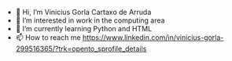 - 👋 Hi, I’m Vinicius Gorla Cartaxo de Arruda 
- 👀 I’m interested in work in the computing area
- 🌱 I’m currently learning Python and HTML
- 📫 How to reach me https://www.linkedin.com/in/vinicius-gorla-299516365/?trk=opento_sprofile_details
<!---
ViniciusGorla/ViniciusGorla is a ✨ special ✨ repository because its `README.md` (this file) appears on your GitHub profile.
You can click the Preview link to take a look at your changes.
--->
